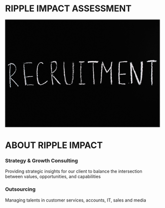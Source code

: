 # RIPPLE IMPACT ASSESSMENT

<img src="https://github.com/Innocentsax/FULL_STACK_PROJECTS/blob/main/Ripple_Impact/goal.jpg" height="350" width="1000">

#  ABOUT RIPPLE IMPACT 

### Strategy & Growth Consulting
Providing strategic insights for our client to balance the intersection between values, opportunities, and capabilities

### Outsourcing
Managing talents in customer services, accounts, IT, sales and media

